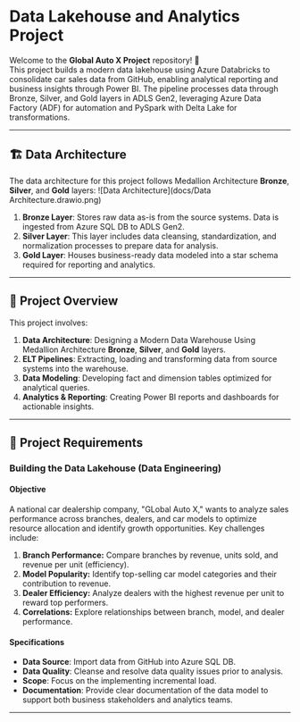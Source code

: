 
# Data Lakehouse and Analytics Project

Welcome to the **Global Auto X Project** repository! 🚀  
This project builds a modern data lakehouse using Azure Databricks to consolidate car sales data from GitHub, enabling analytical reporting and business insights through Power BI. The pipeline processes data through Bronze, Silver, and Gold layers in ADLS Gen2, leveraging Azure Data Factory (ADF) for automation and PySpark with Delta Lake for transformations.

---
## 🏗️ Data Architecture

The data architecture for this project follows Medallion Architecture **Bronze**, **Silver**, and **Gold** layers:
![Data Architecture](docs/Data Architecture.drawio.png)

1. **Bronze Layer**: Stores raw data as-is from the source systems. Data is ingested from Azure SQL DB to ADLS Gen2.
2. **Silver Layer**: This layer includes data cleansing, standardization, and normalization processes to prepare data for analysis.
3. **Gold Layer**: Houses business-ready data modeled into a star schema required for reporting and analytics.

---
## 📖 Project Overview

This project involves:

1. **Data Architecture**: Designing a Modern Data Warehouse Using Medallion Architecture **Bronze**, **Silver**, and **Gold** layers.
2. **ELT Pipelines**: Extracting, loading and transforming data from source systems into the warehouse.
3. **Data Modeling**: Developing fact and dimension tables optimized for analytical queries.
4. **Analytics & Reporting**: Creating Power BI reports and dashboards for actionable insights.


---

## 🚀 Project Requirements

### Building the Data Lakehouse (Data Engineering)

#### Objective
A national car dealership company, "GLobal Auto X," wants to analyze sales performance across branches, dealers, and car models to optimize resource allocation and identify growth opportunities. Key challenges include:

1. **Branch Performance:** Compare branches by revenue, units sold, and revenue per unit (efficiency).
2. **Model Popularity:** Identify top-selling car model categories and their contribution to revenue.
3. **Dealer Efficiency:** Analyze dealers with the highest revenue per unit to reward top performers.
4. **Correlations:** Explore relationships between branch, model, and dealer performance.

#### Specifications
- **Data Source**: Import data from GitHub into Azure SQL DB.
- **Data Quality**: Cleanse and resolve data quality issues prior to analysis.
- **Scope**: Focus on the implementing incremental load.
- **Documentation**: Provide clear documentation of the data model to support both business stakeholders and analytics teams.
---
